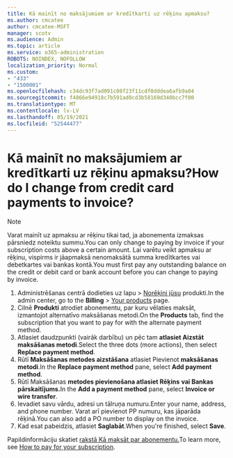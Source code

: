 ```yaml
---
title: Kā mainīt no maksājumiem ar kredītkarti uz rēķinu apmaksu?
ms.author: cmcatee
author: cmcatee-MSFT
manager: scotv
ms.audience: Admin
ms.topic: article
ms.service: o365-administration
ROBOTS: NOINDEX, NOFOLLOW
localization_priority: Normal
ms.custom:
- "433"
- "1500001"
ms.openlocfilehash: c34dc93f7ad091c08f23f11cdf0dddea6afb9a04
ms.sourcegitcommit: f4866e94918c7b591ad0cd3b58169d340bcc7f00
ms.translationtype: MT
ms.contentlocale: lv-LV
ms.lasthandoff: 05/19/2021
ms.locfileid: "52544477"
---
```

# <a name="how-do-i-change-from-credit-card-payments-to-invoice"></a><span data-ttu-id="85621-102">Kā mainīt no maksājumiem ar kredītkarti uz rēķinu apmaksu?</span><span class="sxs-lookup"><span data-stu-id="85621-102">How do I change from credit card payments to invoice?</span></span>

> [!NOTE]
> <span data-ttu-id="85621-103">Varat mainīt uz apmaksu ar rēķinu tikai tad, ja abonementa izmaksas pārsniedz noteiktu summu.</span><span class="sxs-lookup"><span data-stu-id="85621-103">You can only change to paying by invoice if your subscription costs above a certain amount.</span></span> <span data-ttu-id="85621-104">Lai varētu veikt apmaksu ar rēķinu, vispirms ir jāapmaksā nenomaksātā summa kredītkartes vai debetkartes vai bankas kontā.</span><span class="sxs-lookup"><span data-stu-id="85621-104">You must first pay any outstanding balance on the credit or debit card or bank account before you can change to paying by invoice.</span></span>

1. <span data-ttu-id="85621-105">Administrēšanas centrā dodieties uz lapu  >  [Norēķini jūsu](https://go.microsoft.com/fwlink/p/?linkid=842054) produkti.</span><span class="sxs-lookup"><span data-stu-id="85621-105">In the admin center, go to the **Billing** > [Your products](https://go.microsoft.com/fwlink/p/?linkid=842054) page.</span></span>
2. <span data-ttu-id="85621-106">Cilnē **Produkti** atrodiet abonementu, par kuru vēlaties maksāt, izmantojot alternatīvo maksāšanas metodi.</span><span class="sxs-lookup"><span data-stu-id="85621-106">On the **Products** tab, find the subscription that you want to pay for with the alternate payment method.</span></span>
3. <span data-ttu-id="85621-107">Atlasiet daudzpunkti (vairāk darbību) un pēc tam **atlasiet Aizstāt maksāšanas metodi**.</span><span class="sxs-lookup"><span data-stu-id="85621-107">Select the three dots (more actions), then select **Replace payment method**.</span></span>
4. <span data-ttu-id="85621-108">Rūtī **Maksāšanas metodes aizstāšana** atlasiet Pievienot **maksāšanas metodi**.</span><span class="sxs-lookup"><span data-stu-id="85621-108">In the **Replace payment method** pane, select **Add payment method**.</span></span>
5. <span data-ttu-id="85621-109">Rūtī Maksāšanas **metodes pievienošana atlasiet Rēķins** **vai Bankas pārskaitījums.**</span><span class="sxs-lookup"><span data-stu-id="85621-109">In the **Add a payment method** pane, select **Invoice or wire transfer**.</span></span>
6. <span data-ttu-id="85621-110">Ievadiet savu vārdu, adresi un tālruņa numuru.</span><span class="sxs-lookup"><span data-stu-id="85621-110">Enter your name, address, and phone number.</span></span> <span data-ttu-id="85621-111">Varat arī pievienot PP numuru, kas jāparāda rēķinā.</span><span class="sxs-lookup"><span data-stu-id="85621-111">You can also add a PO number to display on the invoice.</span></span>
7. <span data-ttu-id="85621-112">Kad esat pabeidzis, atlasiet **Saglabāt**.</span><span class="sxs-lookup"><span data-stu-id="85621-112">When you're finished, select **Save**.</span></span>

<span data-ttu-id="85621-113">Papildinformāciju skatiet [rakstā Kā maksāt par abonementu.](/microsoft-365/commerce/billing-and-payments/pay-for-your-subscription)</span><span class="sxs-lookup"><span data-stu-id="85621-113">To learn more, see [How to pay for your subscription](/microsoft-365/commerce/billing-and-payments/pay-for-your-subscription).</span></span>